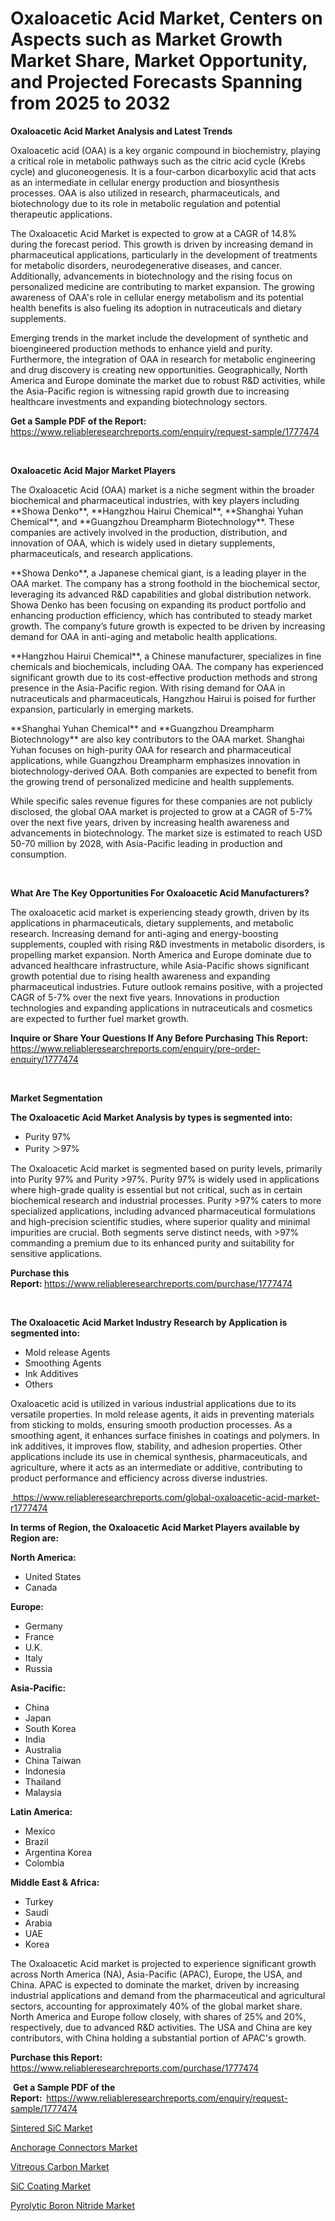 <p><h1>Oxaloacetic Acid Market, Centers on Aspects such as Market Growth Market Share, Market Opportunity, and Projected Forecasts Spanning from 2025 to 2032</h1></p><p><strong>Oxaloacetic Acid Market Analysis and Latest Trends</strong></p>
<p><p>Oxaloacetic acid (OAA) is a key organic compound in biochemistry, playing a critical role in metabolic pathways such as the citric acid cycle (Krebs cycle) and gluconeogenesis. It is a four-carbon dicarboxylic acid that acts as an intermediate in cellular energy production and biosynthesis processes. OAA is also utilized in research, pharmaceuticals, and biotechnology due to its role in metabolic regulation and potential therapeutic applications.</p><p>The Oxaloacetic Acid Market is expected to grow at a CAGR of 14.8% during the forecast period. This growth is driven by increasing demand in pharmaceutical applications, particularly in the development of treatments for metabolic disorders, neurodegenerative diseases, and cancer. Additionally, advancements in biotechnology and the rising focus on personalized medicine are contributing to market expansion. The growing awareness of OAA's role in cellular energy metabolism and its potential health benefits is also fueling its adoption in nutraceuticals and dietary supplements.</p><p>Emerging trends in the market include the development of synthetic and bioengineered production methods to enhance yield and purity. Furthermore, the integration of OAA in research for metabolic engineering and drug discovery is creating new opportunities. Geographically, North America and Europe dominate the market due to robust R&D activities, while the Asia-Pacific region is witnessing rapid growth due to increasing healthcare investments and expanding biotechnology sectors.</p></p>
<p><strong>Get a Sample PDF of the Report:&nbsp;</strong> <a href="https://www.reliableresearchreports.com/enquiry/request-sample/1777474?utm_campaign=34&utm_medium=2&utm_source=Github&utm_content=ia&utm_term=26012025&utm_id=oxaloacetic-acid">https://www.reliableresearchreports.com/enquiry/request-sample/1777474</a></p>
<p>&nbsp;</p>
<p><strong>Oxaloacetic Acid Major Market Players</strong></p>
<p><p>The Oxaloacetic Acid (OAA) market is a niche segment within the broader biochemical and pharmaceutical industries, with key players including **Showa Denko**, **Hangzhou Hairui Chemical**, **Shanghai Yuhan Chemical**, and **Guangzhou Dreampharm Biotechnology**. These companies are actively involved in the production, distribution, and innovation of OAA, which is widely used in dietary supplements, pharmaceuticals, and research applications.</p><p>**Showa Denko**, a Japanese chemical giant, is a leading player in the OAA market. The company has a strong foothold in the biochemical sector, leveraging its advanced R&D capabilities and global distribution network. Showa Denko has been focusing on expanding its product portfolio and enhancing production efficiency, which has contributed to steady market growth. The company’s future growth is expected to be driven by increasing demand for OAA in anti-aging and metabolic health applications.</p><p>**Hangzhou Hairui Chemical**, a Chinese manufacturer, specializes in fine chemicals and biochemicals, including OAA. The company has experienced significant growth due to its cost-effective production methods and strong presence in the Asia-Pacific region. With rising demand for OAA in nutraceuticals and pharmaceuticals, Hangzhou Hairui is poised for further expansion, particularly in emerging markets.</p><p>**Shanghai Yuhan Chemical** and **Guangzhou Dreampharm Biotechnology** are also key contributors to the OAA market. Shanghai Yuhan focuses on high-purity OAA for research and pharmaceutical applications, while Guangzhou Dreampharm emphasizes innovation in biotechnology-derived OAA. Both companies are expected to benefit from the growing trend of personalized medicine and health supplements.</p><p>While specific sales revenue figures for these companies are not publicly disclosed, the global OAA market is projected to grow at a CAGR of 5-7% over the next five years, driven by increasing health awareness and advancements in biotechnology. The market size is estimated to reach USD 50-70 million by 2028, with Asia-Pacific leading in production and consumption.</p></p>
<p>&nbsp;</p>
<p><strong>What Are The Key Opportunities For Oxaloacetic Acid Manufacturers?</strong></p>
<p><p>The oxaloacetic acid market is experiencing steady growth, driven by its applications in pharmaceuticals, dietary supplements, and metabolic research. Increasing demand for anti-aging and energy-boosting supplements, coupled with rising R&D investments in metabolic disorders, is propelling market expansion. North America and Europe dominate due to advanced healthcare infrastructure, while Asia-Pacific shows significant growth potential due to rising health awareness and expanding pharmaceutical industries. Future outlook remains positive, with a projected CAGR of 5-7% over the next five years. Innovations in production technologies and expanding applications in nutraceuticals and cosmetics are expected to further fuel market growth.</p></p>
<p><strong>Inquire or Share Your Questions If Any Before Purchasing This Report:</strong> <a href="https://www.reliableresearchreports.com/enquiry/pre-order-enquiry/1777474?utm_campaign=34&utm_medium=2&utm_source=Github&utm_content=ia&utm_term=26012025&utm_id=oxaloacetic-acid">https://www.reliableresearchreports.com/enquiry/pre-order-enquiry/1777474</a></p>
<p>&nbsp;</p>
<p><strong>Market Segmentation</strong></p>
<p><strong>The Oxaloacetic Acid Market Analysis by types is segmented into:</strong></p>
<p><ul><li>Purity 97%</li><li>Purity ＞97%</li></ul></p>
<p><p>The Oxaloacetic Acid market is segmented based on purity levels, primarily into Purity 97% and Purity >97%. Purity 97% is widely used in applications where high-grade quality is essential but not critical, such as in certain biochemical research and industrial processes. Purity >97% caters to more specialized applications, including advanced pharmaceutical formulations and high-precision scientific studies, where superior quality and minimal impurities are crucial. Both segments serve distinct needs, with >97% commanding a premium due to its enhanced purity and suitability for sensitive applications.</p></p>
<p><strong>Purchase this Report:&nbsp;</strong><a href="https://www.reliableresearchreports.com/purchase/1777474?utm_campaign=34&utm_medium=2&utm_source=Github&utm_content=ia&utm_term=26012025&utm_id=oxaloacetic-acid">https://www.reliableresearchreports.com/purchase/1777474</a></p>
<p>&nbsp;</p>
<p><strong>The Oxaloacetic Acid Market Industry Research by Application is segmented into:</strong></p>
<p><ul><li>Mold release Agents</li><li>Smoothing Agents</li><li>Ink Additives</li><li>Others</li></ul></p>
<p><p>Oxaloacetic acid is utilized in various industrial applications due to its versatile properties. In mold release agents, it aids in preventing materials from sticking to molds, ensuring smooth production processes. As a smoothing agent, it enhances surface finishes in coatings and polymers. In ink additives, it improves flow, stability, and adhesion properties. Other applications include its use in chemical synthesis, pharmaceuticals, and agriculture, where it acts as an intermediate or additive, contributing to product performance and efficiency across diverse industries.</p></p>
<p><a href="https://www.reliableresearchreports.com/global-oxaloacetic-acid-market-r1777474?utm_campaign=34&utm_medium=2&utm_source=Github&utm_content=ia&utm_term=26012025&utm_id=oxaloacetic-acid">&nbsp;https://www.reliableresearchreports.com/global-oxaloacetic-acid-market-r1777474</a></p>
<p><strong>In terms of Region, the Oxaloacetic Acid Market Players available by Region are:</strong></p>
<p>
    <p> <strong> North America: </strong>
        <ul>
            <li>United States</li>
            <li>Canada</li>
        </ul>
        </p> 
    <p> <strong> Europe: </strong>
        <ul>
            <li>Germany</li>
            <li>France</li>
            <li>U.K.</li>
            <li>Italy</li>
            <li>Russia</li>
        </ul>
        </p> 
    <p> <strong> Asia-Pacific: </strong>
        <ul>
            <li>China</li>
            <li>Japan</li>
            <li>South Korea</li>
            <li>India</li>
            <li>Australia</li>
            <li>China Taiwan</li>
            <li>Indonesia</li>
            <li>Thailand</li>
            <li>Malaysia</li>
        </ul>
        </p> 
    <p> <strong> Latin America: </strong>
        <ul>
            <li>Mexico</li>
            <li>Brazil</li>
            <li>Argentina Korea</li>
            <li>Colombia</li>
        </ul>
        </p> 
    <p> <strong> Middle East & Africa: </strong>
        <ul>
            <li>Turkey</li>
            <li>Saudi</li>
            <li>Arabia</li>
            <li>UAE</li>
            <li>Korea</li>
        </ul>
    </p>
    </p>
<p><p>The Oxaloacetic Acid market is projected to experience significant growth across North America (NA), Asia-Pacific (APAC), Europe, the USA, and China. APAC is expected to dominate the market, driven by increasing industrial applications and demand from the pharmaceutical and agricultural sectors, accounting for approximately 40% of the global market share. North America and Europe follow closely, with shares of 25% and 20%, respectively, due to advanced R&D activities. The USA and China are key contributors, with China holding a substantial portion of APAC's growth.</p></p>
<p><strong>Purchase this Report: </strong><a href="https://www.reliableresearchreports.com/purchase/1777474?utm_campaign=34&utm_medium=2&utm_source=Github&utm_content=ia&utm_term=26012025&utm_id=oxaloacetic-acid">https://www.reliableresearchreports.com/purchase/1777474</a></p>
<p>&nbsp;<strong>Get a Sample PDF of the Report:&nbsp;&nbsp;</strong><a href="https://www.reliableresearchreports.com/enquiry/request-sample/1777474?utm_campaign=34&utm_medium=2&utm_source=Github&utm_content=ia&utm_term=26012025&utm_id=oxaloacetic-acid">https://www.reliableresearchreports.com/enquiry/request-sample/1777474</a></p>
<p><strong></strong></p>
<p><p><a href="https://github.com/semiensamuel72378/Market-Research-Report-List-1/blob/main/sintered-sic-market.md?utm_campaign=34&utm_medium=2&utm_source=Github&utm_content=ia&utm_term=26012025&utm_id=oxaloacetic-acid">Sintered SiC Market</a></p><p><a href="https://github.com/letisharempel95/Market-Research-Report-List-1/blob/main/anchorage-connectors-market.md?utm_campaign=34&utm_medium=2&utm_source=Github&utm_content=ia&utm_term=26012025&utm_id=oxaloacetic-acid">Anchorage Connectors Market</a></p><p><a href="https://github.com/rileymgdorcas/Market-Research-Report-List-1/blob/main/vitreous-carbon-market.md?utm_campaign=34&utm_medium=2&utm_source=Github&utm_content=ia&utm_term=26012025&utm_id=oxaloacetic-acid">Vitreous Carbon Market</a></p><p><a href="https://github.com/locarol73/Market-Research-Report-List-1/blob/main/sic-coating-market.md?utm_campaign=34&utm_medium=2&utm_source=Github&utm_content=ia&utm_term=26012025&utm_id=oxaloacetic-acid">SiC Coating Market</a></p><p><a href="https://github.com/lehumiston1971679/Market-Research-Report-List-1/blob/main/pyrolytic-boron-nitride-market.md?utm_campaign=34&utm_medium=2&utm_source=Github&utm_content=ia&utm_term=26012025&utm_id=oxaloacetic-acid">Pyrolytic Boron Nitride Market</a></p></p>